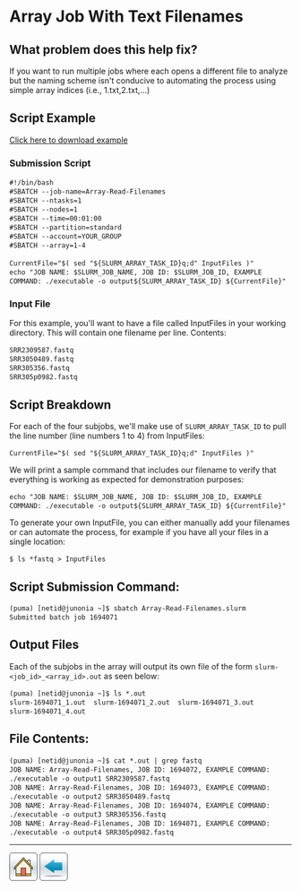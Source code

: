 # Array Job With Text Filenames

## What problem does this help fix?
If you want to run multiple jobs where each opens a different file to analyze but the naming scheme isn't conducive to automating the process using simple array indices (i.e., 1.txt,2.txt,...)

## Script Example
[Click here to download example](Array-Read-Filenames.tar.gz)
### Submission Script
```
#!/bin/bash
#SBATCH --job-name=Array-Read-Filenames
#SBATCH --ntasks=1
#SBATCH --nodes=1             
#SBATCH --time=00:01:00   
#SBATCH --partition=standard
#SBATCH --account=YOUR_GROUP
#SBATCH --array=1-4

CurrentFile="$( sed "${SLURM_ARRAY_TASK_ID}q;d" InputFiles )"
echo "JOB NAME: $SLURM_JOB_NAME, JOB ID: $SLURM_JOB_ID, EXAMPLE COMMAND: ./executable -o output${SLURM_ARRAY_TASK_ID} ${CurrentFile}"
```

### Input File
For this example, you'll want to have a file called InputFiles in your working directory. This will contain one filename per line. Contents:
```
SRR2309587.fastq
SRR3050489.fastq
SRR305356.fastq
SRR305p0982.fastq
```

## Script Breakdown
For each of the four subjobs, we'll make use of ```SLURM_ARRAY_TASK_ID``` to pull the line number (line numbers 1 to 4) from InputFiles:
```
CurrentFile="$( sed "${SLURM_ARRAY_TASK_ID}q;d" InputFiles )"
```
We will print a sample command that includes our filename to verify that everything is working as expected for demonstration purposes:
```
echo "JOB NAME: $SLURM_JOB_NAME, JOB ID: $SLURM_JOB_ID, EXAMPLE COMMAND: ./executable -o output${SLURM_ARRAY_TASK_ID} ${CurrentFile}"
```
To generate your own InputFile, you can either manually add your filenames or can automate the process, for example if you have all your files in a single location:
```
$ ls *fastq > InputFiles
```
## Script Submission Command:
```
(puma) [netid@junonia ~]$ sbatch Array-Read-Filenames.slurm 
Submitted batch job 1694071
```
## Output Files
Each of the subjobs in the array will output its own file of the form ```slurm-<job_id>_<array_id>.out``` as seen below:
```
(puma) [netid@junonia ~]$ ls *.out
slurm-1694071_1.out  slurm-1694071_2.out  slurm-1694071_3.out
slurm-1694071_4.out
```

## File Contents:
```
(puma) [netid@junonia ~]$ cat *.out | grep fastq
JOB NAME: Array-Read-Filenames, JOB ID: 1694072, EXAMPLE COMMAND: ./executable -o output1 SRR2309587.fastq
JOB NAME: Array-Read-Filenames, JOB ID: 1694073, EXAMPLE COMMAND: ./executable -o output2 SRR3050489.fastq
JOB NAME: Array-Read-Filenames, JOB ID: 1694074, EXAMPLE COMMAND: ./executable -o output3 SRR305356.fastq
JOB NAME: Array-Read-Filenames, JOB ID: 1694071, EXAMPLE COMMAND: ./executable -o output4 SRR305p0982.fastq
```

*****
[![](/Images/home.png)](https://ua-researchcomputing-hpc.github.io/) 
[![](/Images/back.png)](../)
